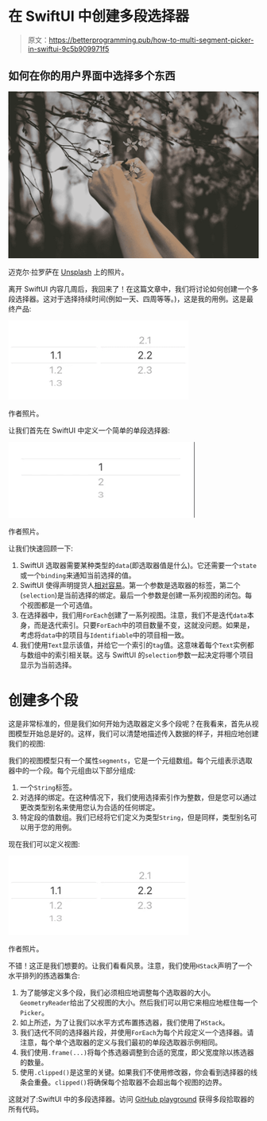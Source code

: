 # 在 SwiftUI 中创建多段选择器

> 原文：<https://betterprogramming.pub/how-to-multi-segment-picker-in-swiftui-9c5b909971f5>

## 如何在你的用户界面中选择多个东西

![](img/e693ead8cb94e7c3d48c05a5466821b9.png)

迈克尔·拉罗萨在 [Unsplash](https://unsplash.com?utm_source=medium&utm_medium=referral) 上的照片。

离开 SwiftUI 内容几周后，我回来了！在这篇文章中，我们将讨论如何创建一个多段选择器。这对于选择持续时间(例如一天、四周等等。)，这是我的用例。这是最终产品:

![](img/4969ee21c9209b3b40a6475dfee5718d.png)

作者照片。

让我们首先在 SwiftUI 中定义一个简单的单段选择器:

![](img/7e4fac01b9ee71a3c2904e43164be816.png)

作者照片。

让我们快速回顾一下:

1.  SwiftUI 选取器需要某种类型的`data`(即选取器值是什么)。它还需要一个`state`或一个`binding`来通知当前选择的值。
2.  SwiftUI 使得声明提货人[相对容易](https://developer.apple.com/documentation/swiftui/picker)。第一个参数是选取器的标签，第二个(`selection`)是当前选择的绑定。最后一个参数是创建一系列视图的闭包。每个视图都是一个可选值。
3.  在选择器中，我们用`ForEach`创建了一系列视图。注意，我们不是迭代`data`本身，而是迭代索引。只要`ForEach`中的项目数量不变，这就没问题。如果是，考虑将`data`中的项目与`Identifiable`中的项目相一致。
4.  我们使用`Text`显示该值，并给它一个索引的`tag`值。这意味着每个`Text`实例都与数组中的索引相关联。这与 SwiftUI 的`selection`参数一起决定将哪个项目显示为当前选择。

# 创建多个段

这是非常标准的，但是我们如何开始为选取器定义多个段呢？在我看来，首先从视图模型开始总是好的。这样，我们可以清楚地描述传入数据的样子，并相应地创建我们的视图:

我们的视图模型只有一个属性`segments`，它是一个元组数组。每个元组表示选取器中的一个段。每个元组由以下部分组成:

1.  一个`String`标签。
2.  对选择的绑定。在这种情况下，我们使用选择索引作为整数，但是您可以通过更改类型别名来使用您认为合适的任何绑定。
3.  特定段的值数组。我们已经将它们定义为类型`String`，但是同样，类型别名可以用于您的用例。

现在我们可以定义视图:

![](img/4969ee21c9209b3b40a6475dfee5718d.png)

作者照片。

不错！这正是我们想要的。让我们看看风景。注意，我们使用`HStack`声明了一个水平排列的拣选器集合:

1.  为了能够定义多个段，我们必须相应地调整每个选取器的大小。`GeometryReader`给出了父视图的大小。然后我们可以用它来相应地框住每一个`Picker`。
2.  如上所述，为了让我们以水平方式布置拣选器，我们使用了`HStack`。
3.  我们迭代不同的选择器片段，并使用`ForEach`为每个片段定义一个选择器。请注意，每个单个选取器的定义与我们最初的单段选取器示例相同。
4.  我们使用`.frame(...)`将每个拣选器调整到合适的宽度，即父宽度除以拣选器的数量。
5.  使用`.clipped()`是这里的关键。如果我们不使用修改器，你会看到选择器的线条会重叠。`clipped()`将确保每个拾取器不会超出每个视图的边界。

这就对了:SwiftUI 中的多段选择器。访问 [GitHub playground](https://gist.github.com/frankfka/704645201f384d93afefc9385b2eed81) 获得多段拾取器的所有代码。
